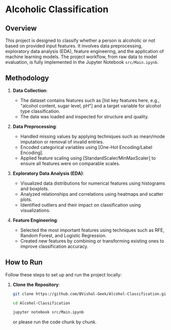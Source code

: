 # Alcoholic Classification

## Overview

This project is designed to classify whether a person is alcoholic or not based on provided input features. It involves data preprocessing, exploratory data analysis (EDA), feature engineering, and the application of machine learning models. The project workflow, from raw data to model evaluation, is fully implemented in the Jupyter Notebook `src/Main.ipynb`.

## Methodology

1. **Data Collection**: 
   - The dataset contains features such as [list key features here, e.g., "alcohol content, sugar level, pH"] and a target variable for alcohol type classification.
   - The data was loaded and inspected for structure and quality.

2. **Data Preprocessing**:
   - Handled missing values by applying techniques such as mean/mode imputation or removal of invalid entries.
   - Encoded categorical variables using [One-Hot Encoding/Label Encoding].
   - Applied feature scaling using [StandardScaler/MinMaxScaler] to ensure all features were on comparable scales.

3. **Exploratory Data Analysis (EDA)**:
   - Visualized data distributions for numerical features using histograms and boxplots.
   - Analyzed relationships and correlations using heatmaps and scatter plots.
   - Identified outliers and their impact on classification using visualizations.

4. **Feature Engineering**:
   - Selected the most important features using techniques such as RFE, Random Forest, and Logistic Regression.
   - Created new features by combining or transforming existing ones to improve classification accuracy.

## How to Run

Follow these steps to set up and run the project locally:

1. **Clone the Repository**:
   ```bash
   git clone https://github.com/BVishal-Geek/Alcohol-Classification.git
   ```
   ```bash
   cd Alcohol-Classification
   ```
   ```bash
   jupyter notebook src/Main.ipynb
   ```
   or please run the code chunk by chunk. 
   
